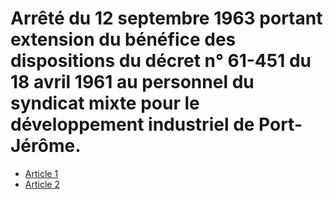 # Arrêté du 12 septembre 1963 portant extension du bénéfice des dispositions du décret n° 61-451 du 18 avril 1961 au personnel du syndicat mixte pour le développement industriel de Port-Jérôme.

- [Article 1](article-1.md)
- [Article 2](article-2.md)
